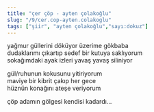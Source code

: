 ```yaml
---
title: "çer çöp - ayten çolakoğlu"
slug: "/9/cer.cop-ayten.colakoglu"
tags: ["şiir", "ayten çolakoğlu","sayı:dokuz"]
---
```


yağmur güllerini döküyor üzerime gökbaba  
dudaklarımı çıkartıp sedef bir kutuya saklıyorum\
sokağımdaki ayak izleri yavaş yavaş siliniyor

gül/ruhunun kokusunu yitiriyorum\
maviye bir kibrit çakıp her gece\
hüznün konağını ateşe veriyorum

çöp adamın gölgesi kendisi kadardı...
